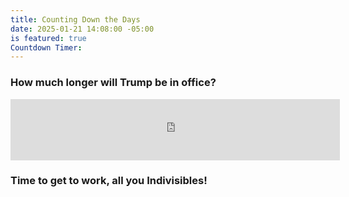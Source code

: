 ```yaml
---
title: Counting Down the Days
date: 2025-01-21 14:08:00 -05:00
is featured: true
Countdown Timer: 
---
```


### How much longer will Trump be in office?

<iframe src="https://free.timeanddate.com/countdown/i9qdby52/n263/cf11/cm0/cu4/ct0/cs0/ca0/cr0/ss0/cacc71212/cpc000/pcfff/tc66c/fn3/fs110/szw448/szh189/tat2029%20Inauguration/tacc71212/tpc000/macc71212/mpc000/iso2029-01-20T00:00:00/bas2/bacc71212/pl5/pr5/pt5/pb5" allowtransparency="true" frameborder="0" width="527" height="98"></iframe>


### Time to get to work, all you Indivisibles!



